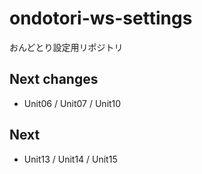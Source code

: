 # ondotori-ws-settings
おんどとり設定用リポジトリ

## Next changes

- Unit06 / Unit07 / Unit10

## Next

- Unit13 / Unit14 / Unit15
